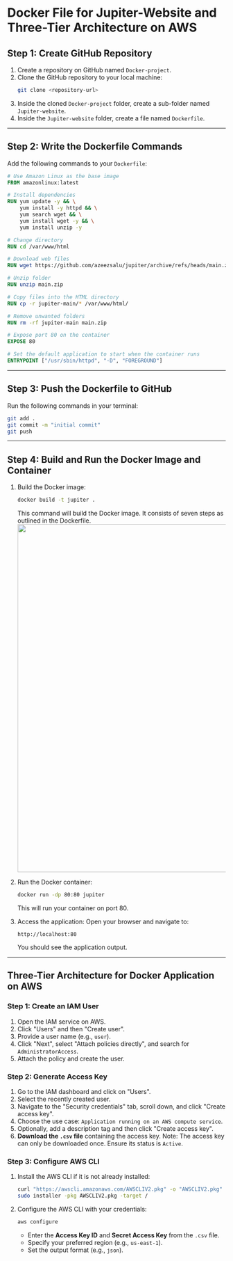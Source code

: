# Docker File for Jupiter-Website and Three-Tier Architecture on AWS

## Step 1: Create GitHub Repository

1. Create a repository on GitHub named `Docker-project`.
2. Clone the GitHub repository to your local machine:
   ```bash
   git clone <repository-url>
   ```
3. Inside the cloned `Docker-project` folder, create a sub-folder named `Jupiter-website`.
4. Inside the `Jupiter-website` folder, create a file named `Dockerfile`.

---

## Step 2: Write the Dockerfile Commands

Add the following commands to your `Dockerfile`:

```dockerfile
# Use Amazon Linux as the base image
FROM amazonlinux:latest

# Install dependencies
RUN yum update -y && \
    yum install -y httpd && \
    yum search wget && \
    yum install wget -y && \
    yum install unzip -y

# Change directory
RUN cd /var/www/html

# Download web files
RUN wget https://github.com/azeezsalu/jupiter/archive/refs/heads/main.zip

# Unzip folder
RUN unzip main.zip

# Copy files into the HTML directory
RUN cp -r jupiter-main/* /var/www/html/

# Remove unwanted folders
RUN rm -rf jupiter-main main.zip

# Expose port 80 on the container
EXPOSE 80

# Set the default application to start when the container runs
ENTRYPOINT ["/usr/sbin/httpd", "-D", "FOREGROUND"]
```

---

## Step 3: Push the Dockerfile to GitHub

Run the following commands in your terminal:

```bash
git add .
git commit -m "initial commit"
git push
```

---

## Step 4: Build and Run the Docker Image and Container

1. Build the Docker image:
   ```bash
   docker build -t jupiter .
   ```
   This command will build the Docker image. It consists of seven steps as outlined in the Dockerfile.
   <img src="https://github.com/user-attachments/assets/7c4b2fd4-045b-4d4d-bcf3-01a4d9f74604"
 width="800" background-size="cover"/>

3. Run the Docker container:
   ```bash
   docker run -dp 80:80 jupiter
   ```
   This will run your container on port 80.

4. Access the application:
   Open your browser and navigate to:
   ```
   http://localhost:80
   ```
   You should see the application output.

---

## Three-Tier Architecture for Docker Application on AWS

### Step 1: Create an IAM User

1. Open the IAM service on AWS.
2. Click "Users" and then "Create user".
3. Provide a user name (e.g., `user`).
4. Click "Next", select "Attach policies directly", and search for `AdministratorAccess`.
5. Attach the policy and create the user.

### Step 2: Generate Access Key

1. Go to the IAM dashboard and click on "Users".
2. Select the recently created user.
3. Navigate to the "Security credentials" tab, scroll down, and click "Create access key".
4. Choose the use case: `Application running on an AWS compute service`.
5. Optionally, add a description tag and then click "Create access key".
6. **Download the `.csv` file** containing the access key. Note: The access key can only be downloaded once. Ensure its status is `Active`.

### Step 3: Configure AWS CLI

1. Install the AWS CLI if it is not already installed:
   ```bash
   curl "https://awscli.amazonaws.com/AWSCLIV2.pkg" -o "AWSCLIV2.pkg"
   sudo installer -pkg AWSCLIV2.pkg -target /
   ```

2. Configure the AWS CLI with your credentials:
   ```bash
   aws configure
   ```
   - Enter the **Access Key ID** and **Secret Access Key** from the `.csv` file.
   - Specify your preferred region (e.g., `us-east-1`).
   - Set the output format (e.g., `json`).
